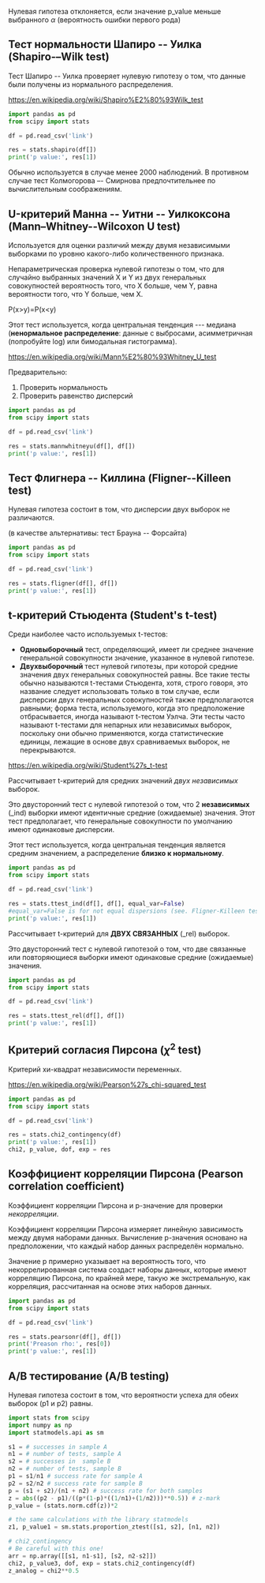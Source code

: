 Нулевая гипотеза отклоняется, если значение p_value меньше выбранного $\alpha$
(вероятность ошибки первого рода)

## Тест нормальности Шапиро -- Уилка (Shapiro-–Wilk test)

Тест Шапиро -- Уилка проверяет нулевую гипотезу о том, что данные были получены
из нормального распределения.

<https://en.wikipedia.org/wiki/Shapiro%E2%80%93Wilk_test>

```python
import pandas as pd
from scipy import stats

df = pd.read_csv('link')

res = stats.shapiro(df[])
print('p value:', res[1])
```

Обычно используется в случае менее 2000 наблюдений.
В противном случае тест Колмогорова –- Смирнова предпочтительнее по
вычислительным соображениям.


## U-критерий Манна -- Уитни -- Уилкоксона (Mann–Whitney--Wilcoxon U test)

Используется для оценки различий между двумя независимыми выборками по уровню
какого-либо количественного признака.

Непараметрическая проверка нулевой гипотезы о том, что для случайно выбранных
значений X и Y из двух генеральных совокупностей вероятность того, что X больше, чем Y,
равна вероятности того, что Y больше, чем X.

P(x>y)=P(x<y)

Этот тест используется, когда центральная тенденция --- медиана
(**ненормальное распределение**: данные с выбросами, асимметричная (попробуйте
log) или бимодальная гистограмма).

<https://en.wikipedia.org/wiki/Mann%E2%80%93Whitney_U_test>

Предварительно:
1. Проверить нормальность
2. Проверить равенство дисперсий

```python
import pandas as pd
from scipy import stats

df = pd.read_csv('link')

res = stats.mannwhitneyu(df[], df[])
print('p value:', res[1])
```

## Тест Флигнера -- Киллина (Fligner--Killeen test)

Нулевая гипотеза состоит в том, что дисперсии двух выборок не различаются.

(в качестве альтернативы: тест Брауна -- Форсайта)

```python
import pandas as pd
from scipy import stats

df = pd.read_csv('link')

res = stats.fligner(df[], df[])
print('p value:', res[1])
```

## t-критерий Стьюдента (Student's t-test)

Среди наиболее часто используемых t-тестов:
* **Одновыборочный** тест, определяющий, имеет ли среднее значение генеральной
  совокупности значение, указанное в нулевой гипотезе.
* **Двухвыборочный** тест нулевой гипотезы, при которой средние значения двух
  генеральных совокупностей равны. Все такие тесты обычно называются t-тестами
  Стьюдента, хотя, строго говоря, это название следует использовать только в
  том случае, если дисперсии двух генеральных совокупностей также
  предполагаются равными; форма теста, используемого, когда это предположение
  отбрасывается, иногда называют t-тестом Уэлча. Эти тесты часто называют
  t-тестами для непарных или независимых выборок, поскольку они обычно
  применяются, когда статистические единицы, лежащие в основе двух сравниваемых
  выборок, не перекрываются.

<https://en.wikipedia.org/wiki/Student%27s_t-test>

Рассчитывает t-критерий для средних значений *двух независимых* выборок.

Это двусторонний тест с нулевой гипотезой о том, что 2 **независимых** (_ind)
выборки имеют идентичные средние (ожидаемые) значения. Этот тест предполагает,
что генеральные совокупности по умолчанию имеют одинаковые дисперсии.

Этот тест используется, когда центральная тенденция является средним значением,
а распределение **близко к нормальному**.

```python
import pandas as pd
from scipy import stats

df = pd.read_csv('link')

res = stats.ttest_ind(df[], df[], equal_var=False)
#equal_var=False is for not equal dispersions (see. Fligner-Killeen test)
print('p value:', res[1])
```

Рассчитывает t-критерий для **ДВУХ СВЯЗАННЫХ** (_rel) выборок.

Это двусторонний тест с нулевой гипотезой о том, что две связанные или
повторяющиеся выборки имеют одинаковые средние (ожидаемые) значения.

```python
import pandas as pd
from scipy import stats

df = pd.read_csv('link')

res = stats.ttest_rel(df[], df[])
print('p value:', res[1])
```

## Критерий согласия Пирсона ($\chi^2$ test)

Критерий хи-квадрат независимости переменных.

<https://en.wikipedia.org/wiki/Pearson%27s_chi-squared_test>

```python
import pandas as pd
from scipy import stats

df = pd.read_csv('link')

res = stats.chi2_contingency(df)
print('p value:', res[1])
chi2, p_value, dof, exp = res
```

## Коэффициент корреляции Пирсона (Pearson correlation coefficient)

Коэффициент корреляции Пирсона и p-значение для проверки *некорреляции*.

Коэффициент корреляции Пирсона измеряет линейную зависимость между двумя
наборами данных. Вычисление p-значения основано на предположении, что каждый
набор данных распределён нормально.

Значение p примерно указывает на вероятность того, что некоррелированная
система создаст наборы данных, которые имеют корреляцию Пирсона, по крайней
мере, такую же экстремальную, как корреляция, рассчитанная на основе этих
наборов данных.

```python
import pandas as pd
from scipy import stats

df = pd.read_csv('link')

res = stats.pearsonr(df[], df[])
print('Preason rho:', res[0])
print('p value:', res[1])
```

## A/B тестирование (A/B testing)

Нулевая гипотеза состоит в том, что вероятности успеха для обеих выборок (p1 и p2) равны.

```python
import stats from scipy
import numpy as np
import statmodels.api as sm

s1 = # successes in sample A
n1 = # number of tests, sample A
s2 = # successes in  sample B
n2 = # number of tests, sample B
p1 = s1/n1 # success rate for sample A
p2 = s2/n2 # success rate for sample B
p = (s1 + s2)/(n1 + n2) # success rate for both samples
z = abs((p2 - p1)/((p*(1-p)*((1/n1)+(1/n2)))**0.5)) # z-mark
p_value = (stats.norm.cdf(z))*2

# the same calculations with the library statmodels
z1, p_value1 = sm.stats.proportion_ztest([s1, s2], [n1, n2])

# chi2_contingency
# Be careful with this one!
arr = np.array([[s1, n1-s1], [s2, n2-s2]])
chi2, p_value3, dof, exp = stats.chi2_contingency(df)
z_analog = chi2**0.5
```
